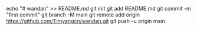echo "# wandan" >> README.md
git init
git add README.md
git commit -m "first commit"
git branch -M main
git remote add origin https://github.com/Timyangcn/wandan.git
git push -u origin main

